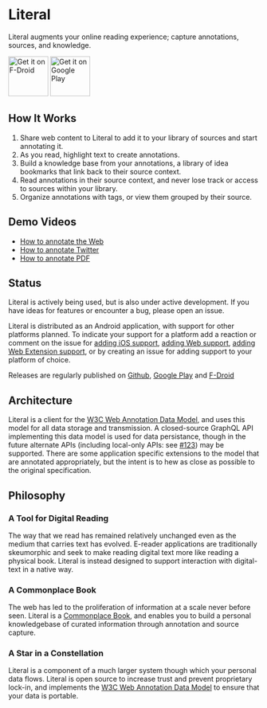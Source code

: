 # Literal

Literal augments your online reading experience; capture annotations, sources, and knowledge.

[<img src="https://fdroid.gitlab.io/artwork/badge/get-it-on.png"
     alt="Get it on F-Droid"
     height="80">](https://f-droid.org/packages/io.literal/)
[<img src="https://play.google.com/intl/en_us/badges/images/generic/en-play-badge.png"
     alt="Get it on Google Play"
     height="80">](https://play.google.com/store/apps/details?id=io.literal)

## How It Works

1. Share web content to Literal to add it to your library of sources and start annotating it.
2. As you read, highlight text to create annotations.
3. Build a knowledge base from your annotations, a library of idea bookmarks that link back to their source context.
4. Read annotations in their source context, and never lose track or access to sources within your library.
5. Organize annotations with tags, or view them grouped by their source.


## Demo Videos

- [How to annotate the Web](https://www.youtube.com/watch?v=nH1ukQY3Ia8)
- [How to annotate Twitter](https://www.youtube.com/watch?v=s7hps6_4VTU)
- [How to annotate PDF](https://www.youtube.com/watch?v=9NurlekUeZ8)

## Status

Literal is actively being used, but is also under active development. If you have ideas for features or encounter a bug, please open an issue.

Literal is distributed as an Android application, with support for other platforms planned. To indicate your support for a platform add a reaction or comment on the issue for [adding iOS support](https://github.com/literal-io/literal/issues/81), [adding Web support](https://github.com/literal-io/literal/issues/82), [adding Web Extension support](https://github.com/literal-io/literal/issues/83), or by creating an issue for adding support to your platform of choice.

Releases are regularly published on [Github](https://github.com/literal-io/literal/releases), [Google Play](https://play.google.com/store/apps/details?id=io.literal) and [F-Droid](https://f-droid.org/packages/io.literal/)

## Architecture

Literal is a client for the [W3C Web Annotation Data Model](https://www.w3.org/TR/annotation-model/), and uses this model for all data storage and transmission. A closed-source GraphQL API implementing this data model is used for data persistance, though in the future alternate APIs (including local-only APIs: see [#123](https://github.com/literal-io/literal/issues/123)) may be supported. There are some application specific extensions to the model that are annotated appropriately, but the intent is to hew as close as possible to the original specification.

## Philosophy

### A Tool for Digital Reading

The way that we read has remained relatively unchanged even as the medium that carries text has evolved. E-reader applications are traditionally skeumorphic and seek to make reading digital text more like reading a physical book. Literal is instead designed to support interaction with digital-text in a native way.

### A Commonplace Book

The web has led to the proliferation of information at a scale never before seen. Literal is a [Commonplace Book](https://en.wikipedia.org/wiki/Commonplace_book), and enables you to build a personal knowledgebase of curated information through annotation and source capture.

### A Star in a Constellation

Literal is a component of a much larger system though which your personal data flows. Literal is open source to increase trust and prevent proprietary lock-in, and implements the [W3C Web Annotation Data Model](https://www.w3.org/TR/annotation-model/) to ensure that your data is portable.
